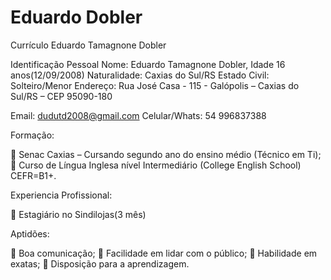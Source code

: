 # Eduardo Dobler
Currículo
Eduardo Tamagnone Dobler


Identificação Pessoal
Nome: Eduardo Tamagnone Dobler, Idade 16 anos(12/09/2008)
Naturalidade: Caxias do Sul/RS
Estado Civil: Solteiro/Menor
Endereço: Rua José Casa - 115 - Galópolis – Caxias do Sul/RS – CEP 95090-180

Email: dudutd2008@gmail.com
Celular/Whats: 54 996837388

Formação:

	Senac Caxias – Cursando segundo ano do ensino médio (Técnico em Ti);
	Curso de Língua Inglesa nível Intermediário (College English School) CEFR=B1+.

Experiencia Profissional:

	Estagiário no Sindilojas(3 mês)

Aptidões:

	Boa comunicação;
	Facilidade em lidar com o público;
	Habilidade em exatas;
	Disposição para a aprendizagem.
